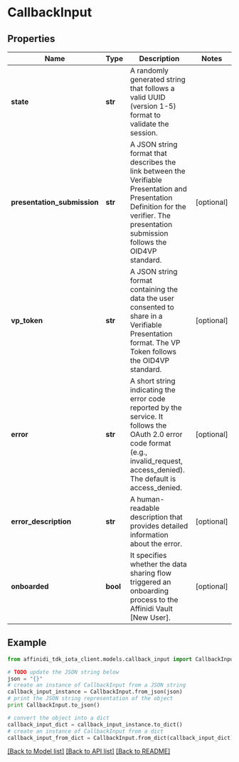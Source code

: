 # CallbackInput

## Properties

| Name                        | Type     | Description                                                                                                                                                                             | Notes      |
| --------------------------- | -------- | --------------------------------------------------------------------------------------------------------------------------------------------------------------------------------------- | ---------- |
| **state**                   | **str**  | A randomly generated string that follows a valid UUID (version 1-5) format to validate the session.                                                                                     |
| **presentation_submission** | **str**  | A JSON string format that describes the link between the Verifiable Presentation and Presentation Definition for the verifier. The presentation submission follows the OID4VP standard. | [optional] |
| **vp_token**                | **str**  | A JSON string format containing the data the user consented to share in a Verifiable Presentation format. The VP Token follows the OID4VP standard.                                     | [optional] |
| **error**                   | **str**  | A short string indicating the error code reported by the service. It follows the OAuth 2.0 error code format (e.g., invalid_request, access_denied). The default is access_denied.      | [optional] |
| **error_description**       | **str**  | A human-readable description that provides detailed information about the error.                                                                                                        | [optional] |
| **onboarded**               | **bool** | It specifies whether the data sharing flow triggered an onboarding process to the Affinidi Vault [New User].                                                                            | [optional] |

## Example

```python
from affinidi_tdk_iota_client.models.callback_input import CallbackInput

# TODO update the JSON string below
json = "{}"
# create an instance of CallbackInput from a JSON string
callback_input_instance = CallbackInput.from_json(json)
# print the JSON string representation of the object
print CallbackInput.to_json()

# convert the object into a dict
callback_input_dict = callback_input_instance.to_dict()
# create an instance of CallbackInput from a dict
callback_input_from_dict = CallbackInput.from_dict(callback_input_dict)
```

[[Back to Model list]](../README.md#documentation-for-models) [[Back to API list]](../README.md#documentation-for-api-endpoints) [[Back to README]](../README.md)
